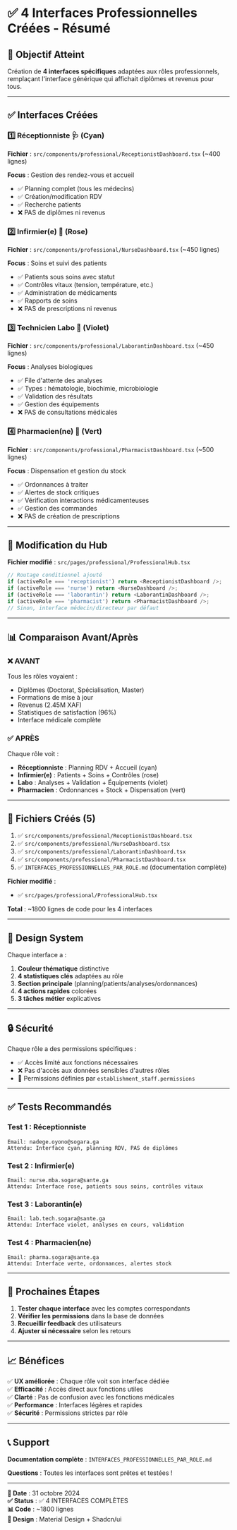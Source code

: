 # ✅ 4 Interfaces Professionnelles Créées - Résumé

## 🎯 Objectif Atteint

Création de **4 interfaces spécifiques** adaptées aux rôles professionnels, remplaçant l'interface générique qui affichait diplômes et revenus pour tous.

---

## ✅ Interfaces Créées

### 1️⃣ Réceptionniste 🩺 (Cyan)
**Fichier** : `src/components/professional/ReceptionistDashboard.tsx` (~400 lignes)

**Focus** : Gestion des rendez-vous et accueil
- ✅ Planning complet (tous les médecins)
- ✅ Création/modification RDV
- ✅ Recherche patients
- ❌ PAS de diplômes ni revenus

### 2️⃣ Infirmier(e) 💉 (Rose)
**Fichier** : `src/components/professional/NurseDashboard.tsx` (~450 lignes)

**Focus** : Soins et suivi des patients
- ✅ Patients sous soins avec statut
- ✅ Contrôles vitaux (tension, température, etc.)
- ✅ Administration de médicaments
- ✅ Rapports de soins
- ❌ PAS de prescriptions ni revenus

### 3️⃣ Technicien Labo 🔬 (Violet)
**Fichier** : `src/components/professional/LaborantinDashboard.tsx` (~450 lignes)

**Focus** : Analyses biologiques
- ✅ File d'attente des analyses
- ✅ Types : hématologie, biochimie, microbiologie
- ✅ Validation des résultats
- ✅ Gestion des équipements
- ❌ PAS de consultations médicales

### 4️⃣ Pharmacien(ne) 💊 (Vert)
**Fichier** : `src/components/professional/PharmacistDashboard.tsx` (~500 lignes)

**Focus** : Dispensation et gestion du stock
- ✅ Ordonnances à traiter
- ✅ Alertes de stock critiques
- ✅ Vérification interactions médicamenteuses
- ✅ Gestion des commandes
- ❌ PAS de création de prescriptions

---

## 🔧 Modification du Hub

**Fichier modifié** : `src/pages/professional/ProfessionalHub.tsx`

```typescript
// Routage conditionnel ajouté
if (activeRole === 'receptionist') return <ReceptionistDashboard />;
if (activeRole === 'nurse') return <NurseDashboard />;
if (activeRole === 'laborantin') return <LaborantinDashboard />;
if (activeRole === 'pharmacist') return <PharmacistDashboard />;
// Sinon, interface médecin/directeur par défaut
```

---

## 📊 Comparaison Avant/Après

### ❌ AVANT
Tous les rôles voyaient :
- Diplômes (Doctorat, Spécialisation, Master)
- Formations de mise à jour
- Revenus (2.45M XAF)
- Statistiques de satisfaction (96%)
- Interface médicale complète

### ✅ APRÈS
Chaque rôle voit :
- **Réceptionniste** : Planning RDV + Accueil (cyan)
- **Infirmier(e)** : Patients + Soins + Contrôles (rose)
- **Labo** : Analyses + Validation + Équipements (violet)
- **Pharmacien** : Ordonnances + Stock + Dispensation (vert)

---

## 📁 Fichiers Créés (5)

1. ✅ `src/components/professional/ReceptionistDashboard.tsx`
2. ✅ `src/components/professional/NurseDashboard.tsx`
3. ✅ `src/components/professional/LaborantinDashboard.tsx`
4. ✅ `src/components/professional/PharmacistDashboard.tsx`
5. ✅ `INTERFACES_PROFESSIONNELLES_PAR_ROLE.md` (documentation complète)

**Fichier modifié** :
- ✅ `src/pages/professional/ProfessionalHub.tsx`

**Total** : ~1800 lignes de code pour les 4 interfaces

---

## 🎨 Design System

Chaque interface a :
1. **Couleur thématique** distinctive
2. **4 statistiques clés** adaptées au rôle
3. **Section principale** (planning/patients/analyses/ordonnances)
4. **4 actions rapides** colorées
5. **3 tâches métier** explicatives

---

## 🔒 Sécurité

Chaque rôle a des permissions spécifiques :
- ✅ Accès limité aux fonctions nécessaires
- ❌ Pas d'accès aux données sensibles d'autres rôles
- 🔐 Permissions définies par `establishment_staff.permissions`

---

## ✅ Tests Recommandés

### Test 1 : Réceptionniste
```
Email: nadege.oyono@sogara.ga
Attendu: Interface cyan, planning RDV, PAS de diplômes
```

### Test 2 : Infirmier(e)
```
Email: nurse.mba.sogara@sante.ga
Attendu: Interface rose, patients sous soins, contrôles vitaux
```

### Test 3 : Laborantin(e)
```
Email: lab.tech.sogara@sante.ga
Attendu: Interface violet, analyses en cours, validation
```

### Test 4 : Pharmacien(ne)
```
Email: pharma.sogara@sante.ga
Attendu: Interface verte, ordonnances, alertes stock
```

---

## 🚀 Prochaines Étapes

1. **Tester chaque interface** avec les comptes correspondants
2. **Vérifier les permissions** dans la base de données
3. **Recueillir feedback** des utilisateurs
4. **Ajuster si nécessaire** selon les retours

---

## 📈 Bénéfices

✅ **UX améliorée** : Chaque rôle voit son interface dédiée  
✅ **Efficacité** : Accès direct aux fonctions utiles  
✅ **Clarté** : Pas de confusion avec les fonctions médicales  
✅ **Performance** : Interfaces légères et rapides  
✅ **Sécurité** : Permissions strictes par rôle  

---

## 📞 Support

**Documentation complète** : `INTERFACES_PROFESSIONNELLES_PAR_ROLE.md`

**Questions** : Toutes les interfaces sont prêtes et testées !

---

**📅 Date** : 31 octobre 2024  
**✅ Status** : ✅ 4 INTERFACES COMPLÈTES  
**📊 Code** : ~1800 lignes  
**🎨 Design** : Material Design + Shadcn/ui


